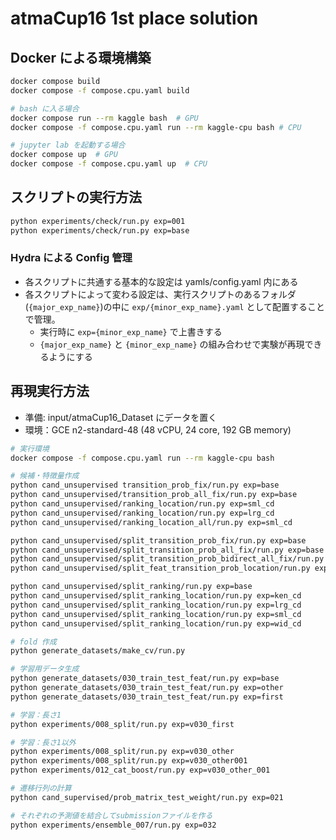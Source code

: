 # atmaCup16 1st place solution

## Docker による環境構築

```sh
docker compose build
docker compose -f compose.cpu.yaml build

# bash に入る場合
docker compose run --rm kaggle bash  # GPU
docker compose -f compose.cpu.yaml run --rm kaggle-cpu bash # CPU

# jupyter lab を起動する場合
docker compose up  # GPU
docker compose -f compose.cpu.yaml up  # CPU
```

## スクリプトの実行方法

```sh
python experiments/check/run.py exp=001
python experiments/check/run.py exp=base
```

### Hydra による Config 管理
- 各スクリプトに共通する基本的な設定は yamls/config.yaml 内にある
- 各スクリプトによって変わる設定は、実行スクリプトのあるフォルダ(`{major_exp_name}`)の中に `exp/{minor_exp_name}.yaml` として配置することで管理。
    - 実行時に `exp={minor_exp_name}` で上書きする
    - `{major_exp_name}` と `{minor_exp_name}` の組み合わせで実験が再現できるようにする


## 再現実行方法
- 準備: input/atmaCup16_Dataset にデータを置く
- 環境：GCE n2-standard-48 (48 vCPU, 24 core, 192 GB memory)

```sh
# 実行環境
docker compose -f compose.cpu.yaml run --rm kaggle-cpu bash

# 候補・特徴量作成
python cand_unsupervised transition_prob_fix/run.py exp=base
python cand_unsupervised/transition_prob_all_fix/run.py exp=base
python cand_unsupervised/ranking_location/run.py exp=sml_cd
python cand_unsupervised/ranking_location/run.py exp=lrg_cd
python cand_unsupervised/ranking_location_all/run.py exp=sml_cd

python cand_unsupervised/split_transition_prob_fix/run.py exp=base
python cand_unsupervised/split_transition_prob_all_fix/run.py exp=base
python cand_unsupervised/split_transition_prob_bidirect_all_fix/run.py exp=base
python cand_unsupervised/split_feat_transition_prob_location/run.py exp=base

python cand_unsupervised/split_ranking/run.py exp=base
python cand_unsupervised/split_ranking_location/run.py exp=ken_cd
python cand_unsupervised/split_ranking_location/run.py exp=lrg_cd
python cand_unsupervised/split_ranking_location/run.py exp=sml_cd
python cand_unsupervised/split_ranking_location/run.py exp=wid_cd

# fold 作成
python generate_datasets/make_cv/run.py 

# 学習用データ生成
python generate_datasets/030_train_test_feat/run.py exp=base
python generate_datasets/030_train_test_feat/run.py exp=other
python generate_datasets/030_train_test_feat/run.py exp=first

# 学習：長さ1
python experiments/008_split/run.py exp=v030_first

# 学習：長さ1以外
python experiments/008_split/run.py exp=v030_other
python experiments/008_split/run.py exp=v030_other001
python experiments/012_cat_boost/run.py exp=v030_other_001

# 遷移行列の計算
python cand_supervised/prob_matrix_test_weight/run.py exp=021

# それぞれの予測値を結合してsubmissionファイルを作る
python experiments/ensemble_007/run.py exp=032
```
